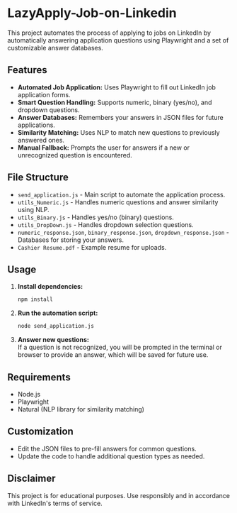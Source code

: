 # LazyApply-Job-on-Linkedin

This project automates the process of applying to jobs on LinkedIn by automatically answering application questions using Playwright and a set of customizable answer databases.

## Features

- **Automated Job Application:** Uses Playwright to fill out LinkedIn job application forms.
- **Smart Question Handling:** Supports numeric, binary (yes/no), and dropdown questions.
- **Answer Databases:** Remembers your answers in JSON files for future applications.
- **Similarity Matching:** Uses NLP to match new questions to previously answered ones.
- **Manual Fallback:** Prompts the user for answers if a new or unrecognized question is encountered.

## File Structure

- `send_application.js` - Main script to automate the application process.
- `utils_Numeric.js` - Handles numeric questions and answer similarity using NLP.
- `utils_Binary.js` - Handles yes/no (binary) questions.
- `utils_DropDown.js` - Handles dropdown selection questions.
- `numeric_response.json`, `binary_response.json`, `dropdown_response.json` - Databases for storing your answers.
- `Cashier Resume.pdf` - Example resume for uploads.

## Usage

1. **Install dependencies:**
   ```bash
   npm install
   ```

2. **Run the automation script:**
   ```bash
   node send_application.js
   ```

3. **Answer new questions:**  
   If a question is not recognized, you will be prompted in the terminal or browser to provide an answer, which will be saved for future use.

## Requirements

- Node.js
- Playwright
- Natural (NLP library for similarity matching)

## Customization

- Edit the JSON files to pre-fill answers for common questions.
- Update the code to handle additional question types as needed.

## Disclaimer

This project is for educational purposes. Use responsibly and in accordance with LinkedIn's terms of service.